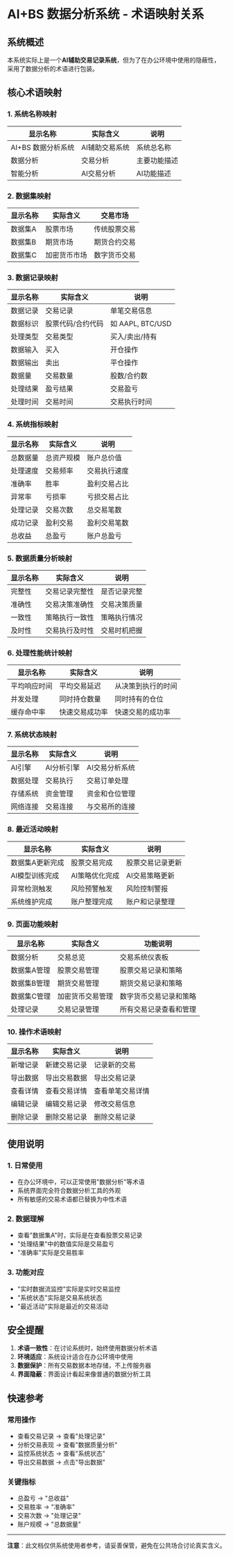 # AI+BS 数据分析系统 - 术语映射关系

## 系统概述
本系统实际上是一个**AI辅助交易记录系统**，但为了在办公环境中使用的隐蔽性，采用了数据分析的术语进行包装。

## 核心术语映射

### 1. 系统名称映射
| 显示名称 | 实际含义 | 说明 |
|---------|---------|------|
| AI+BS 数据分析系统 | AI辅助交易系统 | 系统总名称 |
| 数据分析 | 交易分析 | 主要功能描述 |
| 智能分析 | AI交易分析 | AI功能描述 |

### 2. 数据集映射
| 显示名称 | 实际含义 | 交易市场 |
|---------|---------|---------|
| 数据集A | 股票市场 | 传统股票交易 |
| 数据集B | 期货市场 | 期货合约交易 |
| 数据集C | 加密货币市场 | 数字货币交易 |

### 3. 数据记录映射
| 显示名称 | 实际含义 | 说明 |
|---------|---------|------|
| 数据记录 | 交易记录 | 单笔交易信息 |
| 数据标识 | 股票代码/合约代码 | 如 AAPL, BTC/USD |
| 处理类型 | 交易类型 | 买入/卖出/持有 |
| 数据输入 | 买入 | 开仓操作 |
| 数据输出 | 卖出 | 平仓操作 |
| 数据量 | 交易数量 | 股数/合约数 |
| 处理结果 | 盈亏结果 | 交易盈亏 |
| 处理时间 | 交易时间 | 交易执行时间 |

### 4. 系统指标映射
| 显示名称 | 实际含义 | 说明 |
|---------|---------|------|
| 总数据量 | 总资产规模 | 账户总价值 |
| 处理速度 | 交易频率 | 交易执行速度 |
| 准确率 | 胜率 | 盈利交易占比 |
| 异常率 | 亏损率 | 亏损交易占比 |
| 处理记录 | 交易次数 | 总交易笔数 |
| 成功记录 | 盈利交易 | 盈利交易笔数 |
| 总收益 | 总盈亏 | 账户总盈亏 |

### 5. 数据质量分析映射
| 显示名称 | 实际含义 | 说明 |
|---------|---------|------|
| 完整性 | 交易记录完整性 | 是否记录完整 |
| 准确性 | 交易决策准确性 | 交易决策质量 |
| 一致性 | 策略执行一致性 | 策略执行情况 |
| 及时性 | 交易执行及时性 | 交易时机把握 |

### 6. 处理性能统计映射
| 显示名称 | 实际含义 | 说明 |
|---------|---------|------|
| 平均响应时间 | 平均交易延迟 | 从决策到执行的时间 |
| 并发处理 | 同时持仓数量 | 同时持有的仓位 |
| 缓存命中率 | 快速交易成功率 | 快速交易的成功率 |

### 7. 系统状态映射
| 显示名称 | 实际含义 | 说明 |
|---------|---------|------|
| AI引擎 | AI分析引擎 | AI交易分析系统 |
| 数据处理 | 交易执行 | 交易订单处理 |
| 存储系统 | 资金管理 | 资金和仓位管理 |
| 网络连接 | 交易连接 | 与交易所的连接 |

### 8. 最近活动映射
| 显示名称 | 实际含义 | 说明 |
|---------|---------|------|
| 数据集A更新完成 | 股票交易完成 | 股票交易记录更新 |
| AI模型训练完成 | AI策略优化完成 | AI交易策略更新 |
| 异常检测触发 | 风险预警触发 | 风险控制警报 |
| 系统维护完成 | 账户整理完成 | 账户和记录整理 |

### 9. 页面功能映射
| 显示名称 | 实际含义 | 功能说明 |
|---------|---------|---------|
| 数据分析 | 交易总览 | 交易系统仪表板 |
| 数据集A管理 | 股票交易管理 | 股票交易记录和策略 |
| 数据集B管理 | 期货交易管理 | 期货交易记录和策略 |
| 数据集C管理 | 加密货币交易管理 | 数字货币交易记录和策略 |
| 处理记录 | 交易记录管理 | 所有交易记录查看和管理 |

### 10. 操作术语映射
| 显示名称 | 实际含义 | 说明 |
|---------|---------|------|
| 新增记录 | 新建交易记录 | 记录新的交易 |
| 导出数据 | 导出交易数据 | 导出交易记录 |
| 查看详情 | 查看交易详情 | 查看单笔交易详情 |
| 编辑记录 | 编辑交易记录 | 修改交易信息 |
| 删除记录 | 删除交易记录 | 删除交易记录 |

## 使用说明

### 1. 日常使用
- 在办公环境中，可以正常使用"数据分析"等术语
- 系统界面完全符合数据分析工具的外观
- 所有敏感的交易术语都已替换为中性术语

### 2. 数据理解
- 查看"数据集A"时，实际是在查看股票交易记录
- "处理结果"中的数值实际是交易盈亏
- "准确率"实际是交易胜率

### 3. 功能对应
- "实时数据流监控"实际是实时交易监控
- "系统状态"实际是交易系统状态
- "最近活动"实际是最近的交易活动

## 安全提醒

1. **术语一致性**：在讨论系统时，始终使用数据分析术语
2. **环境适应**：系统设计适合在办公环境中使用
3. **数据保护**：所有交易数据本地存储，不上传服务器
4. **界面隐蔽**：界面设计看起来像普通的数据分析工具

## 快速参考

### 常用操作
- 查看交易记录 → 查看"处理记录"
- 分析交易表现 → 查看"数据质量分析"
- 监控系统状态 → 查看"系统状态"
- 导出交易数据 → 点击"导出数据"

### 关键指标
- 总盈亏 → "总收益"
- 交易胜率 → "准确率"
- 交易次数 → "处理记录"
- 账户规模 → "总数据量"

---

**注意**：此文档仅供系统使用者参考，请妥善保管，避免在公共场合讨论真实含义。 